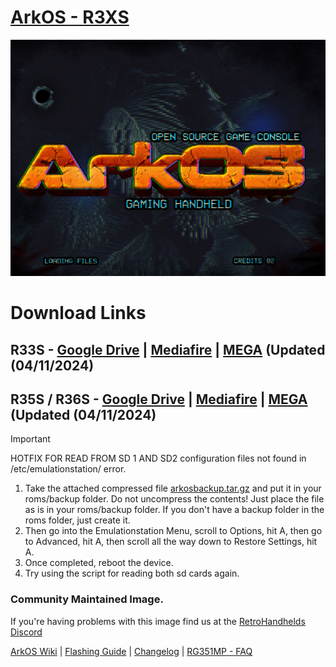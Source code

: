 # [ArkOS - R3XS](https://aeolusux.github.io/ArkOS-R3XS/)
![](https://raw.githubusercontent.com/AeolusUX/ArkOS-R3XS/main/logo.bmp)
# Download Links
## R33S - [Google Drive](https://drive.google.com/file/d/1ZViI4XFZSXhGFRaI_E-GQmph_C3Ou8qt/view?usp=sharing) | [Mediafire](https://www.mediafire.com/file/cw7igcvsp9t37hg/ArkOS_R33S_v2.0_03302024.img.xz/file) | [MEGA](https://mega.nz/file/dwwkXQ4D#kkq2JXD3J0T1KVzhCkDPrWgWjeShPqgrFyDy6t0ivBE) (Updated (04/11/2024)
## R35S / R36S - [Google Drive](https://drive.google.com/file/d/10z7j7IZ7WX3y10ZJBW_a2-agcIe1Dx9m/view?usp=sharing) | [Mediafire](https://www.mediafire.com/file/da4193t5vsjfsbr/ArkOS_R35S-R36S_v2.0_1272024-1.img.xz/file) | [MEGA](https://mega.nz/file/5tojVAba#AgLHqIo5izAOt0u40SVkeUFUoGCmENNorjRu4svmTjo) (Updated (04/11/2024)

> [!IMPORTANT]  
HOTFIX FOR READ FROM SD 1 AND SD2 configuration files not found in /etc/emulationstation/ error.


1. Take the attached compressed file [arkosbackup.tar.gz](https://github.com/AeolusUX/ArkOS-R3XS-Updater/blob/main/04112024/arkosbackup.tar.gz?fbclid=IwAR3pSzg2RmQQ4OwBI4jF2svqmfCDEdHR-Cw3kZCv_y0pYdgdBy0ODoODAh8_aem_ATAOqdJa6AkmGCrixSHig_1EWn6Bx0fHssoJ107xIt_rGyw23iC3ykp779FH54cNAzIYKYqZ64VKqSlGp4BPtp8Y) and put it in your roms/backup folder. Do not uncompress the contents! Just place the file as is in your roms/backup folder. If you don't have a backup folder in the roms folder, just create it.
2. Then go into the Emulationstation Menu, scroll to Options, hit A, then go to Advanced, hit A, then scroll all the way down to Restore Settings, hit A.
3. Once completed, reboot the device.
4. Try using the script for reading both sd cards again.

### Community Maintained Image.
If you're having problems with this image find us at the [RetroHandhelds Discord](https://discord.gg/RetroHandhelds)



[ArkOS Wiki](https://github.com/christianhaitian/arkos/wiki) | [Flashing Guide](https://ko-fi.com/post/Installation-Guide-for-ArkOS-v2-0-01272024-J3J6TVPH1) | [Changelog](https://raw.githubusercontent.com/AeolusUX/ArkOS-R3XS-Updater/main/R3XS-Changelogs) | [RG351MP - FAQ](https://github.com/christianhaitian/arkos/wiki/Frequently-Asked-Questions---RG351MP)
